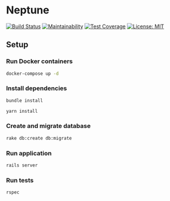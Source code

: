 # Neptune

[![Build Status](https://travis-ci.org/ramonsantos/neptune.svg?branch=master)](https://travis-ci.org/ramonsantos/neptune)
[![Maintainability](https://api.codeclimate.com/v1/badges/d4321e831abefbca3c04/maintainability)](https://codeclimate.com/github/ramonsantos/neptune/maintainability)
[![Test Coverage](https://api.codeclimate.com/v1/badges/d4321e831abefbca3c04/test_coverage)](https://codeclimate.com/github/ramonsantos/neptune/test_coverage)
[![License: MIT](https://img.shields.io/badge/License-MIT-blue.svg)](https://opensource.org/licenses/MIT)


## Setup

### Run Docker containers

``` bash
docker-compose up -d
```

### Install dependencies
``` bash
bundle install
```

``` bash
yarn install
```

### Create and migrate database
``` bash
rake db:create db:migrate
```

### Run application
``` bash
rails server
```

### Run tests
``` bash
rspec
```
